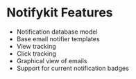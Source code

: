 # Notifykit Features

  * Notification database model
  * Base email notifier templates
  * View tracking
  * Click tracking
  * Graphical view of emails
  * Support for current notification badges

